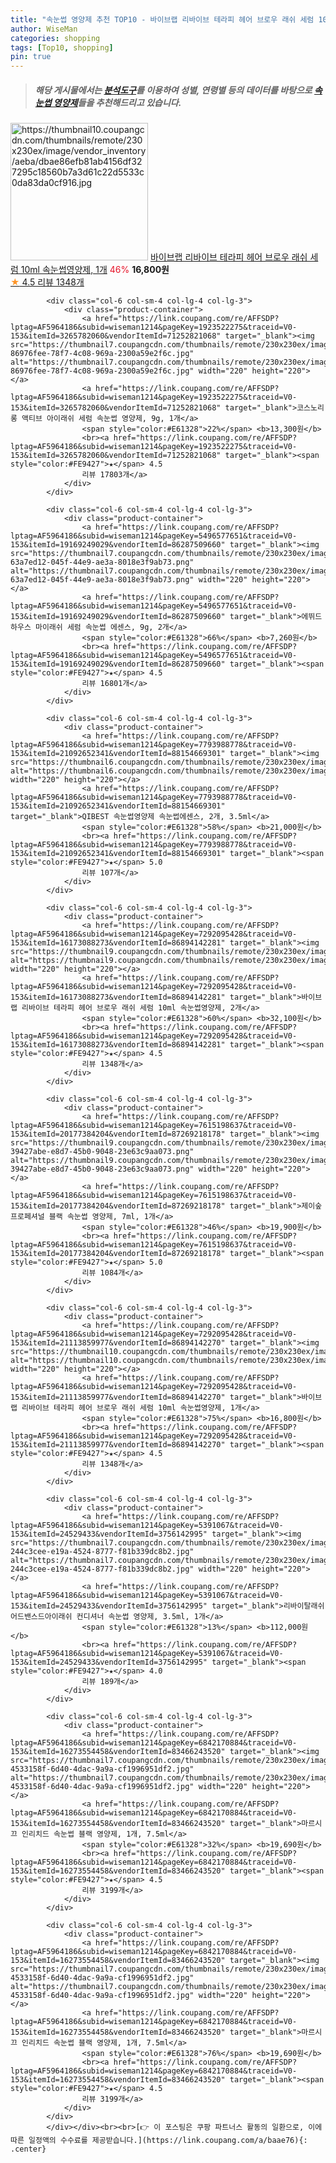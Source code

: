 ```yaml
---
title: "속눈썹 영양제 추천 TOP10 - 바이브랩 리바이브 테라피 헤어 브로우 래쉬 세럼 10ml 속눈썹영양제, 1개"
author: WiseMan
categories: shopping
tags: [Top10, shopping]
pin: true
---
```


> ##### 해당 게시물에서는 [**분석도구**](https://itemscout.io/)를 이용하여 **성별**, **연령별** 등의 데이터를 바탕으로 [**속눈썹 영양제**](https://link.coupang.com/a/baae76)들을 추천해드리고 있습니다.
<div class="container"><div class="row">
            <div class="col-6 col-sm-4 col-lg-4 col-lg-3">
                <div class="product-container">
                    <a href="https://link.coupang.com/re/AFFSDP?lptag=AF5964186&subid=wiseman1214&pageKey=7292095428&traceid=V0-153&itemId=21113859977&vendorItemId=86894142270" target="_blank"><img src="https://thumbnail10.coupangcdn.com/thumbnails/remote/230x230ex/image/vendor_inventory/aeba/dbae86efb81ab4156df327295c18560b7a3d61c22d5533c0da83da0cf916.jpg" alt="https://thumbnail10.coupangcdn.com/thumbnails/remote/230x230ex/image/vendor_inventory/aeba/dbae86efb81ab4156df327295c18560b7a3d61c22d5533c0da83da0cf916.jpg" width="220" height="220"></a>
                    <a href="https://link.coupang.com/re/AFFSDP?lptag=AF5964186&subid=wiseman1214&pageKey=7292095428&traceid=V0-153&itemId=21113859977&vendorItemId=86894142270" target="_blank">바이브랩 리바이브 테라피 헤어 브로우 래쉬 세럼 10ml 속눈썹영양제, 1개</a>
                    <span style="color:#E61328">46%</span> <b>16,800원</b>
                    <br><a href="https://link.coupang.com/re/AFFSDP?lptag=AF5964186&subid=wiseman1214&pageKey=7292095428&traceid=V0-153&itemId=21113859977&vendorItemId=86894142270" target="_blank"><span style="color:#FE9427">★</span> 4.5
                    리뷰 1348개</a>
                </div>
            </div>
            
            <div class="col-6 col-sm-4 col-lg-4 col-lg-3">
                <div class="product-container">
                    <a href="https://link.coupang.com/re/AFFSDP?lptag=AF5964186&subid=wiseman1214&pageKey=1923522275&traceid=V0-153&itemId=3265782060&vendorItemId=71252821068" target="_blank"><img src="https://thumbnail7.coupangcdn.com/thumbnails/remote/230x230ex/image/retail/images/284608286125647-86976fee-78f7-4c08-969a-2300a59e2f6c.jpg" alt="https://thumbnail7.coupangcdn.com/thumbnails/remote/230x230ex/image/retail/images/284608286125647-86976fee-78f7-4c08-969a-2300a59e2f6c.jpg" width="220" height="220"></a>
                    <a href="https://link.coupang.com/re/AFFSDP?lptag=AF5964186&subid=wiseman1214&pageKey=1923522275&traceid=V0-153&itemId=3265782060&vendorItemId=71252821068" target="_blank">코스노리 롱 액티브 아이래쉬 세럼 속눈썹 영양제, 9g, 1개</a>
                    <span style="color:#E61328">22%</span> <b>13,300원</b>
                    <br><a href="https://link.coupang.com/re/AFFSDP?lptag=AF5964186&subid=wiseman1214&pageKey=1923522275&traceid=V0-153&itemId=3265782060&vendorItemId=71252821068" target="_blank"><span style="color:#FE9427">★</span> 4.5
                    리뷰 17803개</a>
                </div>
            </div>
            
            <div class="col-6 col-sm-4 col-lg-4 col-lg-3">
                <div class="product-container">
                    <a href="https://link.coupang.com/re/AFFSDP?lptag=AF5964186&subid=wiseman1214&pageKey=5496577651&traceid=V0-153&itemId=19169249029&vendorItemId=86287509660" target="_blank"><img src="https://thumbnail7.coupangcdn.com/thumbnails/remote/230x230ex/image/retail/images/1164207697832188-63a7ed12-045f-44e9-ae3a-8018e3f9ab73.png" alt="https://thumbnail7.coupangcdn.com/thumbnails/remote/230x230ex/image/retail/images/1164207697832188-63a7ed12-045f-44e9-ae3a-8018e3f9ab73.png" width="220" height="220"></a>
                    <a href="https://link.coupang.com/re/AFFSDP?lptag=AF5964186&subid=wiseman1214&pageKey=5496577651&traceid=V0-153&itemId=19169249029&vendorItemId=86287509660" target="_blank">에뛰드하우스 마이래쉬 세럼 속눈썹 에센스, 9g, 2개</a>
                    <span style="color:#E61328">66%</span> <b>7,260원</b>
                    <br><a href="https://link.coupang.com/re/AFFSDP?lptag=AF5964186&subid=wiseman1214&pageKey=5496577651&traceid=V0-153&itemId=19169249029&vendorItemId=86287509660" target="_blank"><span style="color:#FE9427">★</span> 4.5
                    리뷰 16801개</a>
                </div>
            </div>
            
            <div class="col-6 col-sm-4 col-lg-4 col-lg-3">
                <div class="product-container">
                    <a href="https://link.coupang.com/re/AFFSDP?lptag=AF5964186&subid=wiseman1214&pageKey=7793988778&traceid=V0-153&itemId=21092652341&vendorItemId=88154669301" target="_blank"><img src="https://thumbnail6.coupangcdn.com/thumbnails/remote/230x230ex/image/vendor_inventory/730c/01c7c628175a02e4777aee5782d6f9dc89f26a88d62aed2cf716b93342fe.jpg" alt="https://thumbnail6.coupangcdn.com/thumbnails/remote/230x230ex/image/vendor_inventory/730c/01c7c628175a02e4777aee5782d6f9dc89f26a88d62aed2cf716b93342fe.jpg" width="220" height="220"></a>
                    <a href="https://link.coupang.com/re/AFFSDP?lptag=AF5964186&subid=wiseman1214&pageKey=7793988778&traceid=V0-153&itemId=21092652341&vendorItemId=88154669301" target="_blank">QIBEST 속눈썹영양제 속눈썹에센스, 2개, 3.5ml</a>
                    <span style="color:#E61328">58%</span> <b>21,000원</b>
                    <br><a href="https://link.coupang.com/re/AFFSDP?lptag=AF5964186&subid=wiseman1214&pageKey=7793988778&traceid=V0-153&itemId=21092652341&vendorItemId=88154669301" target="_blank"><span style="color:#FE9427">★</span> 5.0
                    리뷰 107개</a>
                </div>
            </div>
            
            <div class="col-6 col-sm-4 col-lg-4 col-lg-3">
                <div class="product-container">
                    <a href="https://link.coupang.com/re/AFFSDP?lptag=AF5964186&subid=wiseman1214&pageKey=7292095428&traceid=V0-153&itemId=16173088273&vendorItemId=86894142281" target="_blank"><img src="https://thumbnail9.coupangcdn.com/thumbnails/remote/230x230ex/image/vendor_inventory/5381/fe3452b460cee09b7793b32150d3f575540d5a3a6f5a0e9e71b27190976d.jpg" alt="https://thumbnail9.coupangcdn.com/thumbnails/remote/230x230ex/image/vendor_inventory/5381/fe3452b460cee09b7793b32150d3f575540d5a3a6f5a0e9e71b27190976d.jpg" width="220" height="220"></a>
                    <a href="https://link.coupang.com/re/AFFSDP?lptag=AF5964186&subid=wiseman1214&pageKey=7292095428&traceid=V0-153&itemId=16173088273&vendorItemId=86894142281" target="_blank">바이브랩 리바이브 테라피 헤어 브로우 래쉬 세럼 10ml 속눈썹영양제, 2개</a>
                    <span style="color:#E61328">60%</span> <b>32,100원</b>
                    <br><a href="https://link.coupang.com/re/AFFSDP?lptag=AF5964186&subid=wiseman1214&pageKey=7292095428&traceid=V0-153&itemId=16173088273&vendorItemId=86894142281" target="_blank"><span style="color:#FE9427">★</span> 4.5
                    리뷰 1348개</a>
                </div>
            </div>
            
            <div class="col-6 col-sm-4 col-lg-4 col-lg-3">
                <div class="product-container">
                    <a href="https://link.coupang.com/re/AFFSDP?lptag=AF5964186&subid=wiseman1214&pageKey=7615198637&traceid=V0-153&itemId=20177384204&vendorItemId=87269218178" target="_blank"><img src="https://thumbnail9.coupangcdn.com/thumbnails/remote/230x230ex/image/retail/images/618263849517773-39427abe-e8d7-45b0-9048-23e63c9aa073.png" alt="https://thumbnail9.coupangcdn.com/thumbnails/remote/230x230ex/image/retail/images/618263849517773-39427abe-e8d7-45b0-9048-23e63c9aa073.png" width="220" height="220"></a>
                    <a href="https://link.coupang.com/re/AFFSDP?lptag=AF5964186&subid=wiseman1214&pageKey=7615198637&traceid=V0-153&itemId=20177384204&vendorItemId=87269218178" target="_blank">제이숲 프로페셔널 블랙 속눈썹 영양제, 7ml, 1개</a>
                    <span style="color:#E61328">46%</span> <b>19,900원</b>
                    <br><a href="https://link.coupang.com/re/AFFSDP?lptag=AF5964186&subid=wiseman1214&pageKey=7615198637&traceid=V0-153&itemId=20177384204&vendorItemId=87269218178" target="_blank"><span style="color:#FE9427">★</span> 5.0
                    리뷰 1084개</a>
                </div>
            </div>
            
            <div class="col-6 col-sm-4 col-lg-4 col-lg-3">
                <div class="product-container">
                    <a href="https://link.coupang.com/re/AFFSDP?lptag=AF5964186&subid=wiseman1214&pageKey=7292095428&traceid=V0-153&itemId=21113859977&vendorItemId=86894142270" target="_blank"><img src="https://thumbnail10.coupangcdn.com/thumbnails/remote/230x230ex/image/vendor_inventory/aeba/dbae86efb81ab4156df327295c18560b7a3d61c22d5533c0da83da0cf916.jpg" alt="https://thumbnail10.coupangcdn.com/thumbnails/remote/230x230ex/image/vendor_inventory/aeba/dbae86efb81ab4156df327295c18560b7a3d61c22d5533c0da83da0cf916.jpg" width="220" height="220"></a>
                    <a href="https://link.coupang.com/re/AFFSDP?lptag=AF5964186&subid=wiseman1214&pageKey=7292095428&traceid=V0-153&itemId=21113859977&vendorItemId=86894142270" target="_blank">바이브랩 리바이브 테라피 헤어 브로우 래쉬 세럼 10ml 속눈썹영양제, 1개</a>
                    <span style="color:#E61328">75%</span> <b>16,800원</b>
                    <br><a href="https://link.coupang.com/re/AFFSDP?lptag=AF5964186&subid=wiseman1214&pageKey=7292095428&traceid=V0-153&itemId=21113859977&vendorItemId=86894142270" target="_blank"><span style="color:#FE9427">★</span> 4.5
                    리뷰 1348개</a>
                </div>
            </div>
            
            <div class="col-6 col-sm-4 col-lg-4 col-lg-3">
                <div class="product-container">
                    <a href="https://link.coupang.com/re/AFFSDP?lptag=AF5964186&subid=wiseman1214&pageKey=5391067&traceid=V0-153&itemId=24529433&vendorItemId=3756142995" target="_blank"><img src="https://thumbnail7.coupangcdn.com/thumbnails/remote/230x230ex/image/retail/images/5299243043710402-244c3cee-e19a-4524-8777-f81b339dc8b2.jpg" alt="https://thumbnail7.coupangcdn.com/thumbnails/remote/230x230ex/image/retail/images/5299243043710402-244c3cee-e19a-4524-8777-f81b339dc8b2.jpg" width="220" height="220"></a>
                    <a href="https://link.coupang.com/re/AFFSDP?lptag=AF5964186&subid=wiseman1214&pageKey=5391067&traceid=V0-153&itemId=24529433&vendorItemId=3756142995" target="_blank">리바이탈래쉬 어드밴스드아이래쉬 컨디셔너 속눈썹 영양제, 3.5ml, 1개</a>
                    <span style="color:#E61328">13%</span> <b>112,000원</b>
                    <br><a href="https://link.coupang.com/re/AFFSDP?lptag=AF5964186&subid=wiseman1214&pageKey=5391067&traceid=V0-153&itemId=24529433&vendorItemId=3756142995" target="_blank"><span style="color:#FE9427">★</span> 4.0
                    리뷰 189개</a>
                </div>
            </div>
            
            <div class="col-6 col-sm-4 col-lg-4 col-lg-3">
                <div class="product-container">
                    <a href="https://link.coupang.com/re/AFFSDP?lptag=AF5964186&subid=wiseman1214&pageKey=6842170884&traceid=V0-153&itemId=16273554458&vendorItemId=83466243520" target="_blank"><img src="https://thumbnail7.coupangcdn.com/thumbnails/remote/230x230ex/image/retail/images/284612195201094-4533158f-6d40-4dac-9a9a-cf1996951df2.jpg" alt="https://thumbnail7.coupangcdn.com/thumbnails/remote/230x230ex/image/retail/images/284612195201094-4533158f-6d40-4dac-9a9a-cf1996951df2.jpg" width="220" height="220"></a>
                    <a href="https://link.coupang.com/re/AFFSDP?lptag=AF5964186&subid=wiseman1214&pageKey=6842170884&traceid=V0-153&itemId=16273554458&vendorItemId=83466243520" target="_blank">마르시끄 인리치드 속눈썹 블랙 영양제, 1개, 7.5ml</a>
                    <span style="color:#E61328">32%</span> <b>19,690원</b>
                    <br><a href="https://link.coupang.com/re/AFFSDP?lptag=AF5964186&subid=wiseman1214&pageKey=6842170884&traceid=V0-153&itemId=16273554458&vendorItemId=83466243520" target="_blank"><span style="color:#FE9427">★</span> 4.5
                    리뷰 3199개</a>
                </div>
            </div>
            
            <div class="col-6 col-sm-4 col-lg-4 col-lg-3">
                <div class="product-container">
                    <a href="https://link.coupang.com/re/AFFSDP?lptag=AF5964186&subid=wiseman1214&pageKey=6842170884&traceid=V0-153&itemId=16273554458&vendorItemId=83466243520" target="_blank"><img src="https://thumbnail7.coupangcdn.com/thumbnails/remote/230x230ex/image/retail/images/284612195201094-4533158f-6d40-4dac-9a9a-cf1996951df2.jpg" alt="https://thumbnail7.coupangcdn.com/thumbnails/remote/230x230ex/image/retail/images/284612195201094-4533158f-6d40-4dac-9a9a-cf1996951df2.jpg" width="220" height="220"></a>
                    <a href="https://link.coupang.com/re/AFFSDP?lptag=AF5964186&subid=wiseman1214&pageKey=6842170884&traceid=V0-153&itemId=16273554458&vendorItemId=83466243520" target="_blank">마르시끄 인리치드 속눈썹 블랙 영양제, 1개, 7.5ml</a>
                    <span style="color:#E61328">76%</span> <b>19,690원</b>
                    <br><a href="https://link.coupang.com/re/AFFSDP?lptag=AF5964186&subid=wiseman1214&pageKey=6842170884&traceid=V0-153&itemId=16273554458&vendorItemId=83466243520" target="_blank"><span style="color:#FE9427">★</span> 4.5
                    리뷰 3199개</a>
                </div>
            </div>
            </div></div><br><br>[👉 이 포스팅은 쿠팡 파트너스 활동의 일환으로, 이에 따른 일정액의 수수료를 제공받습니다.](https://link.coupang.com/a/baae76){: .center}
